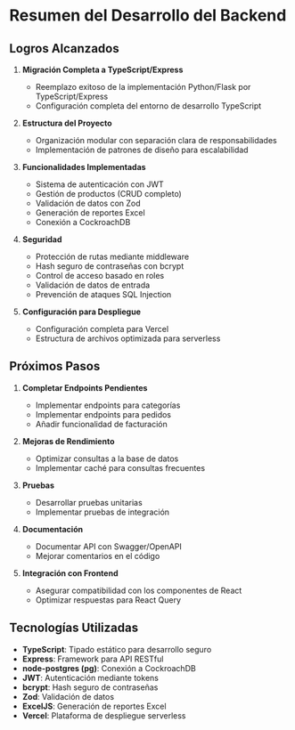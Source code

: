 # Resumen del Desarrollo del Backend

## Logros Alcanzados

1. **Migración Completa a TypeScript/Express**
   - Reemplazo exitoso de la implementación Python/Flask por TypeScript/Express
   - Configuración completa del entorno de desarrollo TypeScript

2. **Estructura del Proyecto**
   - Organización modular con separación clara de responsabilidades
   - Implementación de patrones de diseño para escalabilidad

3. **Funcionalidades Implementadas**
   - Sistema de autenticación con JWT
   - Gestión de productos (CRUD completo)
   - Validación de datos con Zod
   - Generación de reportes Excel
   - Conexión a CockroachDB

4. **Seguridad**
   - Protección de rutas mediante middleware
   - Hash seguro de contraseñas con bcrypt
   - Control de acceso basado en roles
   - Validación de datos de entrada
   - Prevención de ataques SQL Injection

5. **Configuración para Despliegue**
   - Configuración completa para Vercel
   - Estructura de archivos optimizada para serverless

## Próximos Pasos

1. **Completar Endpoints Pendientes**
   - Implementar endpoints para categorías
   - Implementar endpoints para pedidos
   - Añadir funcionalidad de facturación

2. **Mejoras de Rendimiento**
   - Optimizar consultas a la base de datos
   - Implementar caché para consultas frecuentes

3. **Pruebas**
   - Desarrollar pruebas unitarias
   - Implementar pruebas de integración

4. **Documentación**
   - Documentar API con Swagger/OpenAPI
   - Mejorar comentarios en el código

5. **Integración con Frontend**
   - Asegurar compatibilidad con los componentes de React
   - Optimizar respuestas para React Query

## Tecnologías Utilizadas

- **TypeScript**: Tipado estático para desarrollo seguro
- **Express**: Framework para API RESTful
- **node-postgres (pg)**: Conexión a CockroachDB
- **JWT**: Autenticación mediante tokens
- **bcrypt**: Hash seguro de contraseñas
- **Zod**: Validación de datos
- **ExcelJS**: Generación de reportes Excel
- **Vercel**: Plataforma de despliegue serverless 